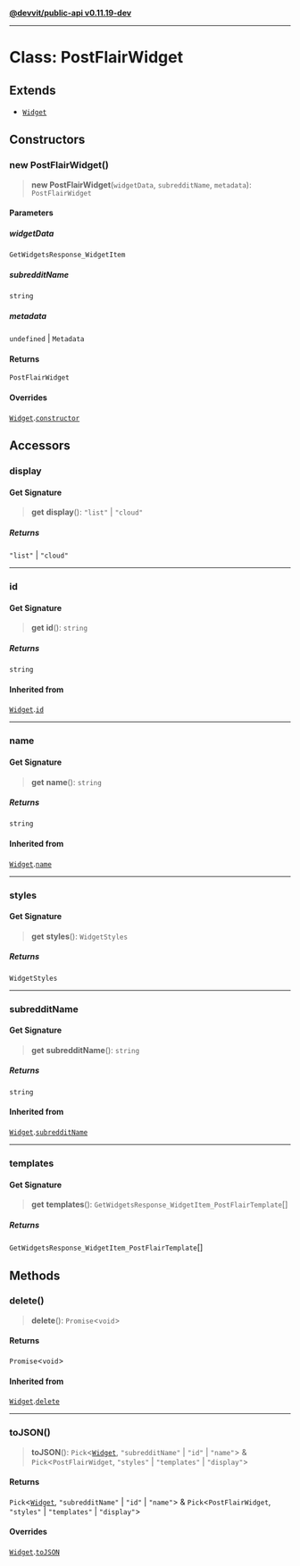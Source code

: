 [**@devvit/public-api v0.11.19-dev**](../../README.md)

---

# Class: PostFlairWidget

## Extends

- [`Widget`](Widget.md)

## Constructors

<a id="constructor"></a>

### new PostFlairWidget()

> **new PostFlairWidget**(`widgetData`, `subredditName`, `metadata`): `PostFlairWidget`

#### Parameters

##### widgetData

`GetWidgetsResponse_WidgetItem`

##### subredditName

`string`

##### metadata

`undefined` | `Metadata`

#### Returns

`PostFlairWidget`

#### Overrides

[`Widget`](Widget.md).[`constructor`](Widget.md#constructor)

## Accessors

<a id="display"></a>

### display

#### Get Signature

> **get** **display**(): `"list"` \| `"cloud"`

##### Returns

`"list"` \| `"cloud"`

---

<a id="id"></a>

### id

#### Get Signature

> **get** **id**(): `string`

##### Returns

`string`

#### Inherited from

[`Widget`](Widget.md).[`id`](Widget.md#id)

---

<a id="name"></a>

### name

#### Get Signature

> **get** **name**(): `string`

##### Returns

`string`

#### Inherited from

[`Widget`](Widget.md).[`name`](Widget.md#name)

---

<a id="styles"></a>

### styles

#### Get Signature

> **get** **styles**(): `WidgetStyles`

##### Returns

`WidgetStyles`

---

<a id="subredditname"></a>

### subredditName

#### Get Signature

> **get** **subredditName**(): `string`

##### Returns

`string`

#### Inherited from

[`Widget`](Widget.md).[`subredditName`](Widget.md#subredditname)

---

<a id="templates"></a>

### templates

#### Get Signature

> **get** **templates**(): `GetWidgetsResponse_WidgetItem_PostFlairTemplate`[]

##### Returns

`GetWidgetsResponse_WidgetItem_PostFlairTemplate`[]

## Methods

<a id="delete"></a>

### delete()

> **delete**(): `Promise`\<`void`\>

#### Returns

`Promise`\<`void`\>

#### Inherited from

[`Widget`](Widget.md).[`delete`](Widget.md#delete)

---

<a id="tojson"></a>

### toJSON()

> **toJSON**(): `Pick`\<[`Widget`](Widget.md), `"subredditName"` \| `"id"` \| `"name"`\> & `Pick`\<`PostFlairWidget`, `"styles"` \| `"templates"` \| `"display"`\>

#### Returns

`Pick`\<[`Widget`](Widget.md), `"subredditName"` \| `"id"` \| `"name"`\> & `Pick`\<`PostFlairWidget`, `"styles"` \| `"templates"` \| `"display"`\>

#### Overrides

[`Widget`](Widget.md).[`toJSON`](Widget.md#tojson)
